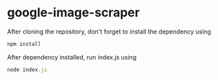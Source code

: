 # google-image-scraper

After cloning the repository, don't forget to install the dependency using
```js
npm install
```
After dependency installed, run index.js using
```js
node index.js
```
